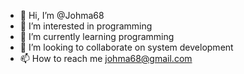 - 👋 Hi, I’m @Johma68
- 👀 I’m interested in programming
- 🌱 I’m currently learning  programming
- 💞️ I’m looking to collaborate on system development 
- 📫 How to reach me johma68@gmail.com

<!---
Johma68/Johma68 is a ✨ special ✨ repository because its `README.md` (this file) appears on your GitHub profile.
You can click the Preview link to take a look at your changes.
--->
